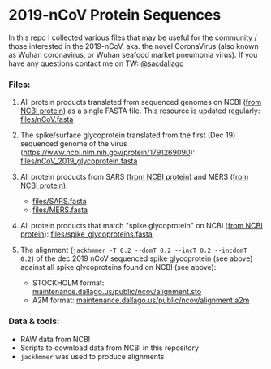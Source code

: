 # 2019-nCoV Protein Sequences

In this repo I collected various files that may be useful for the community / those interested in the 2019-nCoV, aka. the novel CoronaVirus (also known as Wuhan coronavirus, or Wuhan seafood market pneumonia virus). If you have any questions contact me on TW: [@sacdallago](https://twitter.com/sacdallago)


### Files:

1. All protein products translated from sequenced genomes on NCBI ([from NCBI protein](https://www.ncbi.nlm.nih.gov/protein/?term=txid2697049[Organism:noexp])) as a single FASTA file. This resource is updated regularly: [files/nCoV.fasta](files/nCoV.fasta)

2. The spike/surface glycoprotein translated from the first (Dec 19) sequenced genome of the virus (https://www.ncbi.nlm.nih.gov/protein/1791269090): [files/nCoV_2019_glycoprotein.fasta](files/nCoV_2019_glycoprotein.fasta)

3. All protein products from SARS ([from NCBI protein](https://www.ncbi.nlm.nih.gov/protein/?term=txid694009[Organism:noexp]])) and MERS ([from NCBI protein](https://www.ncbi.nlm.nih.gov/protein/?term=txid1335626[Organism:noexp])):
    - [files/SARS.fasta](files/SARS.fasta)
    - [files/MERS.fasta](files/MERS.fasta)

4. All protein products that match "spike glycoprotein" on NCBI ([from NCBI protein](https://www.ncbi.nlm.nih.gov/protein/?term=spike+glycoprotein)): [files/spike_glycoproteins.fasta](files/spike_glycoproteins.fasta)

5. The alignment (`jackhmmer -T 0.2 --domT 0.2 --incT 0.2 --incdomT 0.2`) of the dec 2019 nCoV sequenced spike glycoprotein (see above) against all spike glycoproteins found on NCBI (see above):
     - STOCKHOLM format: [maintenance.dallago.us/public/ncov/alignment.sto](http://maintenance.dallago.us/public/ncov/alignment.sto)
     - A2M format: [maintenance.dallago.us/public/ncov/alignment.a2m](http://maintenance.dallago.us/public/ncov/alignment.a2m)










### Data & tools:

- RAW data from NCBI
- Scripts to download data from NCBI in this repository
- `jackhmmer` was used to produce alignments